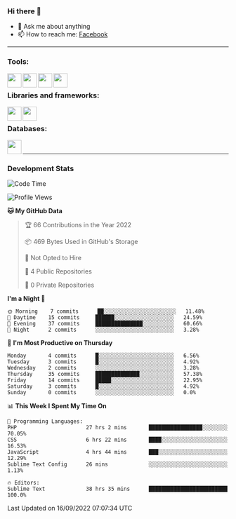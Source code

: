 ### Hi there 👋

<!-- - 🔭 I’m currently working on [huyviet] -->
- 💬 Ask me about anything
- 📫 How to reach me: [Facebook]
<!-- - ⚡ Fun fact: abc -->

---

### Tools:
<img align='left' height="32" width="32" src="https://cdn.jsdelivr.net/npm/simple-icons@4.8.0/icons/phpstorm.svg" />
<img align='left' height="32" width="32" src="https://cdn.jsdelivr.net/npm/simple-icons@4.8.0/icons/sublimetext.svg" />
<img align='left' height="32" width="32" src="https://cdn.jsdelivr.net/npm/simple-icons@4.8.0/icons/laragon.svg" />
<img align='left' height="32" width="32" src="https://cdn.jsdelivr.net/npm/simple-icons@4.8.0/icons/xampp.svg" />
<br>

### Libraries and frameworks:
<img align='left' height="32" width="32" src="https://cdn.jsdelivr.net/npm/simple-icons@4.8.0/icons/laravel.svg" />
<img align='left' height="32" width="32" src="https://cdn.jsdelivr.net/npm/simple-icons@4.8.0/icons/jquery.svg" />
<br>

### Databases:
<img align='left' height="32" width="32" src="https://cdn.jsdelivr.net/npm/simple-icons@4.8.0/icons/mysql.svg" />
<br>

---
### Development Stats
<!--START_SECTION:waka-->
![Code Time](http://img.shields.io/badge/Code%20Time-100%20hrs%2026%20mins-blue)

![Profile Views](http://img.shields.io/badge/Profile%20Views-4-blue)

**🐱 My GitHub Data** 

> 🏆 66 Contributions in the Year 2022
 > 
> 📦 469 Bytes Used in GitHub's Storage 
 > 
> 🚫 Not Opted to Hire
 > 
> 📜 4 Public Repositories 
 > 
> 🔑 0 Private Repositories  
 > 
**I'm a Night 🦉** 

```text
🌞 Morning    7 commits      ██░░░░░░░░░░░░░░░░░░░░░░░   11.48% 
🌆 Daytime    15 commits     ██████░░░░░░░░░░░░░░░░░░░   24.59% 
🌃 Evening    37 commits     ███████████████░░░░░░░░░░   60.66% 
🌙 Night      2 commits      ░░░░░░░░░░░░░░░░░░░░░░░░░   3.28%

```
📅 **I'm Most Productive on Thursday** 

```text
Monday       4 commits      █░░░░░░░░░░░░░░░░░░░░░░░░   6.56% 
Tuesday      3 commits      █░░░░░░░░░░░░░░░░░░░░░░░░   4.92% 
Wednesday    2 commits      ░░░░░░░░░░░░░░░░░░░░░░░░░   3.28% 
Thursday     35 commits     ██████████████░░░░░░░░░░░   57.38% 
Friday       14 commits     █████░░░░░░░░░░░░░░░░░░░░   22.95% 
Saturday     3 commits      █░░░░░░░░░░░░░░░░░░░░░░░░   4.92% 
Sunday       0 commits      ░░░░░░░░░░░░░░░░░░░░░░░░░   0.0%

```


📊 **This Week I Spent My Time On** 

```text
💬 Programming Languages: 
PHP                      27 hrs 2 mins       █████████████████░░░░░░░░   70.05% 
CSS                      6 hrs 22 mins       ████░░░░░░░░░░░░░░░░░░░░░   16.53% 
JavaScript               4 hrs 44 mins       ███░░░░░░░░░░░░░░░░░░░░░░   12.29% 
Sublime Text Config      26 mins             ░░░░░░░░░░░░░░░░░░░░░░░░░   1.13%

🔥 Editors: 
Sublime Text             38 hrs 35 mins      █████████████████████████   100.0%

```


 Last Updated on 16/09/2022 07:07:34 UTC
<!--END_SECTION:waka-->

[huyviet]: https://huyviet.vn/
[Facebook]: https://www.facebook.com/profile.php?id=100075294702642
